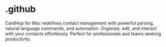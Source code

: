 # .github
CardHop for Mac redefines contact management with powerful parsing, natural language commands, and automation. Organize, edit, and interact with your contacts effortlessly. Perfect for professionals and teams seeking productivity.
